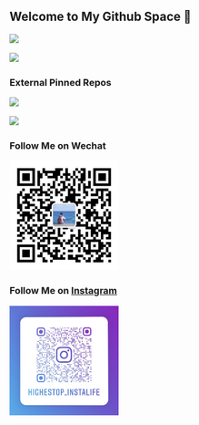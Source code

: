 ## Welcome to My Github Space 👋

![](https://github-readme-stats.vercel.app/api?username=highestop&show_icons=true)

![](https://github-readme-stats.vercel.app/api/top-langs/?username=highestop&layout=compact)

### External Pinned Repos

[![](https://github-readme-stats.vercel.app/api/pin?username=daily-reading&repo=daily-reading)](https://github.com/daily-reading/daily-reading)

[![](https://github-readme-stats.vercel.app/api/pin?username=yfd-feer&repo=frontend-reading)](https://github.com/yfd-feer/frontend-reading/issues)

### Follow Me on Wechat

<img src="./public/my_wechat_official.jpg" width="192">

### Follow Me on [Instagram](https://www.instagram.com/highestop_instalife/)

<img src="./public/my_ins.jpg" width="192">
